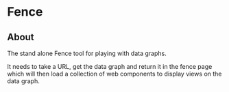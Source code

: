 # Fence

## About

The stand alone Fence tool for playing with data graphs.

It needs to take a URL, get the data graph and return it in the fence page which will then load 
a collection of web components to display views on the data graph.


